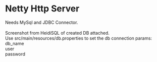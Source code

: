 <h1>Netty Http Server</h1>
Needs MySql and JDBC Connector.<br><br>
Screenshot from HeidiSQL of created DB attached.<br>
Use src/main/resources/db.properties to set the db connection params:<br>
db_name<br>
user<br>
password<br>
